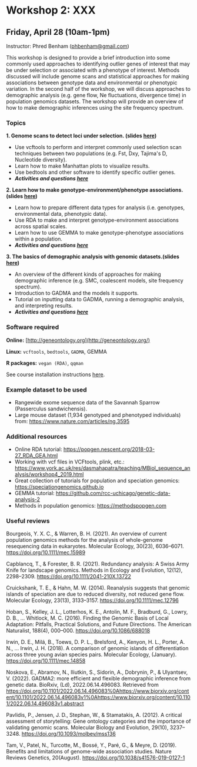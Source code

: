 
# Workshop 2: XXX

## Friday, April 28 (10am-1pm)

Instructor: Phred Benham (phbenham@gmail.com)

This workshop is designed to provide a brief introduction into some commonly used approaches to identifying outlier genes of interest that may be under selection or associated with a phenotype of interest. Methods discussed will include genome scans and statistical approaches for making associations between genotype data and environmental or phenotypic variation. In the second half of the workshop, we will discuss approaches to demographic analysis (e.g. gene flow, Ne fluctuations, divergence time) in population genomics datasets. The workshop will provide an overview of how to make demographic inferences using the site frequency spectrum.

### Topics

**1. Genome scans to detect loci under selection. (slides [here](XXX))**
* Use vcftools to perform and interpret commonly used selection scan techniques between two populations (e.g. Fst, Dxy, Tajima's D,    Nucleotide diversity). 
* Learn how to make Manhattan plots to visualize results.
* Use bedtools and other software to identify specific outlier genes. 
* ***Activities and questions [here](XXX)***

**2. Learn how to make genotype-environment/phenotype associations. (slides [here](XXX))**
*    Learn how to prepare different data types for analysis (i.e. genotypes, environmental data, phenotypic data).
*    Use RDA to make and interpret genotype-environment associations across spatial scales.
*    Learn how to use GEMMA to make genotype-phenotype associations within a population. 
* ***Activities and questions [here](XXX)***

**3. The basics of demographic analysis with genomic datasets.(slides [here](XXX))**
*   An overview of the different kinds of approaches for making demographic inference (e.g. SMC, coalescent models, site frequency spectrum).
*   Introduction to GADMA and the models it supports.
*   Tutorial on inputting data to GADMA, running a demographic analysis, and interpreting results. 
* ***Activities and questions [here](XXX)***

### Software required
**Online:** [http://geneontology.org](http://geneontology.org/)

**Linux:** `vcftools`, `bedtools`, `GADMA`, GEMMA

**R packages:** `vegan (RDA)`, `qqman`

See course installation instructions [here](XXX).

### Example dataset to be used
*   Rangewide exome sequence data of the Savannah Sparrow (Passerculus sandwichensis).
*   Large mouse dataset (1,934 genotyped and phenotyped individuals) from: https://www.nature.com/articles/ng.3595


### Additional resources
*   Online RDA tutorial: https://popgen.nescent.org/2018-03-27_RDA_GEA.html
*   Working with vcf files in VCFtools, plink, etc.: https://www.york.ac.uk/res/dasmahapatra/teaching/MBiol_sequence_analysis/workshop4_2019.html
*   Great collection of tutorials for population and speciation genomics: https://speciationgenomics.github.io
*   GEMMA tutorial: https://github.com/rcc-uchicago/genetic-data-analysis-2
*   Methods in population genomics: https://methodspopgen.com

### Useful reviews
Bourgeois, Y. X. C., & Warren, B. H. (2021). An overview of current population genomics methods for the analysis of whole-genome resequencing data in eukaryotes. Molecular Ecology, 30(23), 6036–6071. https://doi.org/10.1111/mec.15989

Capblancq, T., & Forester, B. R. (2021). Redundancy analysis: A Swiss Army Knife for landscape genomics. Methods in Ecology and Evolution, 12(12), 2298–2309. https://doi.org/10.1111/2041-210X.13722

Cruickshank, T. E., & Hahn, M. W. (2014). Reanalysis suggests that genomic islands of speciation are due to reduced diversity, not reduced gene flow. Molecular Ecology, 23(13), 3133–3157. https://doi.org/10.1111/mec.12796

Hoban, S., Kelley, J. L., Lotterhos, K. E., Antolin, M. F., Bradburd, G., Lowry, D. B., … Whitlock, M. C. (2016). Finding the Genomic Basis of Local Adaptation: Pitfalls, Practical Solutions, and Future Directions. The American Naturalist, 188(4), 000–000. https://doi.org/10.1086/688018

Irwin, D. E., Milá, B., Toews, D. P. L., Brelsford, A., Kenyon, H. L., Porter, A. N., … Irwin, J. H. (2018). A comparison of genomic islands of differentiation across three young avian species pairs. Molecular Ecology, (January). https://doi.org/10.1111/mec.14858

Noskova, E., Abramov, N., Iliutkin, S., Sidorin, A., Dobrynin, P., & Ulyantsev, V. (2022). GADMA2: more efficient and flexible demographic inference from genetic data. BioRxiv, (Ld), 2022.06.14.496083. Retrieved from https://doi.org/10.1101/2022.06.14.496083%0Ahttps://www.biorxiv.org/content/10.1101/2022.06.14.496083v1%0Ahttps://www.biorxiv.org/content/10.1101/2022.06.14.496083v1.abstract

Pavlidis, P., Jensen, J. D., Stephan, W., & Stamatakis, A. (2012). A critical assessment of storytelling: Gene ontology categories and the importance of validating genomic scans. Molecular Biology and Evolution, 29(10), 3237–3248. https://doi.org/10.1093/molbev/mss136

Tam, V., Patel, N., Turcotte, M., Bossé, Y., Paré, G., & Meyre, D. (2019). Benefits and limitations of genome-wide association studies. Nature Reviews Genetics, 20(August). https://doi.org/10.1038/s41576-019-0127-1
